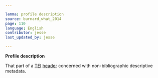 ```yaml
---

lemma: profile description
source: burnard_what_2014
page: 110
language: English
contributor: jesse
last_updated_by: jesse

---
```

**Profile description**

That part of a [TEI](TEI.html) [header](header.html) concerned with non-bibliographic descriptive metadata.
